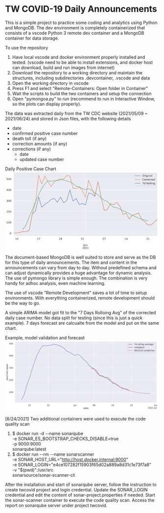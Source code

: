 # TW COVID-19 Daily Announcements

This is a simple project to practice some coding and analytics using Python and MongoDB. The dev environment is completely containerized that consists of a vscode Python 3 remote dev container and a MongoDB container for data storage.

To use the repository
1. Have local vscode and docker environment properly installed and tested. (vscode need to be able to install extensions, and docker host can download, build and run images from internet)
2. Download the repository to a working directory and maintain the structures, including subdirectories .devcontainer, .vscode and data
3. Open the working directory in vscode
4. Press F1 and select "Remote-Containers: Open folder in Container"
5. Wait the scripts to build the two containers and setup the connection
6. Open "pymongoa.py" to run (recommend to run in Interactive Window, so the plots can display properly).

The data was extracted daily from the TW CDC website (2021/05/09 ~ 2021/06/24) and stored in Json files, with the following details 
- date
- confirmed positive case number
- death toll (if any)
- correction amounts (if any)
- corrections (if any)
    - date
    - updated case number

Daily Positive Case Chart
![case chart](.\png\positiveCase.png) 

The document-based MongoDB is well suited to store and serve as the DB for this type of daily announcements. The item and content in the announcements can vary from day to day. Without predefined schema and can adjust dynamically provides a huge advantage for dynamic analysis. The use of pymongo library is simple enough. The combination is very handy for adhoc analysis, even machine learning.

The use of vscode "Remote Development" saves a lot of time to setup environments. With everything containerized, remote development should be the way to go.

A simple ARIMA model got fit to the "7 Days Rolloing Avg" of the corrected daily case number. No data split for testing (since this is just a quick example). 7 days forecast are calcualte from the model and put on the same chart. 

Example, model validation and forecast
![sum chart](.\png\sumChart.png) 

[6/24/2021] Two additional containers were used to execute the code quality scan
1. $ docker run -d --name sonarqube \
     -e SONAR_ES_BOOTSTRAP_CHECKS_DISABLE=true \
     -p 9000:9000 \
     sonarqube:latest
2. $ docker run --rm --name sonarscanner \
    -e SONAR_HOST_URL="http://host.docker.internal:9000" \
    -e SONAR_LOGIN="e4ce107282f15903f65d02a889a8d31c1e73f7a8" \
    -v "$(pwd)":/usr/src \
    sonarsource/sonar-scanner-cli

After the installation and start of sonarqube server, follow the instruction to create twcovid project and login credential. Update the SONAR_LOGIN credential and edit the content of sonar-project.properties if needed. Start the sonar-scanner container to execute the code quality scan. Access the report on sonarqube server under project twcovid.
